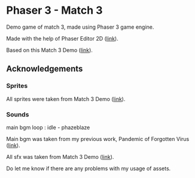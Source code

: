 # Phaser 3 - Match 3

Demo game of match 3, made using Phaser 3 game engine.

Made with the help of Phaser Editor 2D ([link](https://phasereditor2d.com/)).

Based on this Match 3 Demo ([link](https://match-3.vercel.app/)).

## Acknowledgements

### Sprites

All sprites were taken from Match 3 Demo ([link](https://match-3.vercel.app/)).

### Sounds

main bgm loop : idle - phazeblaze

Main bgm was taken from my previous work, Pandemic of Forgotten Virus ([link](https://eaglescommander.itch.io/pandemic-of-the-forgotten-virus)).

All sfx was taken from Match 3 Demo ([link](https://match-3.vercel.app/)).

Do let me know if there are any problems with my usage of assets.
